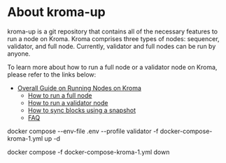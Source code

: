 # About kroma-up

kroma-up is a git repository that contains all of the necessary features to run a node on Kroma.
Kroma comprises three types of nodes: sequencer, validator, and full node. Currently, validator and full nodes can be run by anyone.

To learn more about how to run a full node or a validator node on Kroma, please refer to the links below:

- [Overall Guide on Running Nodes on Kroma](https://docs.kroma.network/developers/running-nodes-on-kroma)
    - [How to run a full node](https://docs.kroma.network/developers/running-nodes-on-kroma/running-a-full-node)
    - [How to run a validator node](https://docs.kroma.network/developers/running-nodes-on-kroma/running-a-validator-node)
    - [How to sync blocks using a snapshot](https://docs.kroma.network/developers/running-nodes-on-kroma/how-to-sync-blocks-using-a-snapshot)
    - [FAQ](https://docs.kroma.network/developers/running-nodes-on-kroma/faq)

docker compose --env-file .env --profile validator -f docker-compose-kroma-1.yml up -d 

docker compose -f docker-compose-kroma-1.yml down